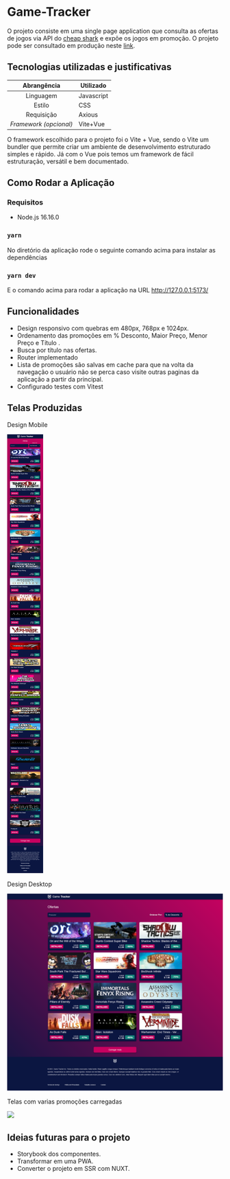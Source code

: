 # Game-Tracker

O projeto consiste em uma single page application que consulta as ofertas de jogos via API do [cheap shark](https://apidocs.cheapshark.com/) e expõe os jogos em promoção. O projeto pode ser consultado em produção neste [link](https://game-tracker-vokubo.onrender.com).

## Tecnologias utilizadas e justificativas

|      Abrangência       | Utilizado  |
| :--------------------: | ---------- |
|       Linguagem        | Javascript |
|         Estilo         | CSS       |
|       Requisição       | Axious     |
| _Framework (opcional)_ | Vite+Vue   |

O framework escolhido para o projeto foi o Vite + Vue, sendo o Vite um bundler que permite criar um ambiente de desenvolvimento estruturado simples e rápido. Já com o Vue pois temos um framework de fácil estruturação, versátil e bem documentado.

## Como Rodar a Aplicação

### Requisitos

-   Node.js 16.16.0

### `yarn`

No diretório da aplicação rode o seguinte comando acima para instalar as dependências

### `yarn dev`

E o comando acima para rodar a aplicação na URL http://127.0.0.1:5173/

## Funcionalidades

<ul>
    <li>Design responsivo com quebras em 480px, 768px e 1024px.</li>
    <li>Ordenamento das promoções em % Desconto, Maior Preço, Menor Preço e Título .</li>
    <li>Busca por título nas ofertas.</li>
    <li>Router implementado</li>
    <li>Lista de promoções são salvas em cache para que na volta da navegação o usuário não se perca caso visite outras paginas da aplicação a partir da principal.</li>
    <li>Configurado testes com Vitest</li>
</ul>

## Telas Produzidas

<div float="left">
    <div>
        <p>Design Mobile</p>
        <img src="./src/assets/screen/Screen-478px.png"  />
    </div>
    <div>
        <p>Design Desktop</p>
        <img src="./src/assets/screen/Screen-1024px.png"  />
    </div>
        <p>Telas com varias promoções carregadas</p>
        <img src="./src/assets/screen/Screen-GamesLoaded-1024px.png"  />
    </div>

## Ideias futuras para o projeto

<ul>
    <li> Storybook dos componentes.</li>
    <li>Transformar em uma PWA.</li>
    <li> Converter o projeto em SSR com NUXT.</li>
</ul>